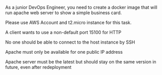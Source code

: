 As a junior DevOps Engineer, you need to create a docker image that will run apache web server to show a simple business card. 

Please use AWS Account and t2.micro instance for this task.

A client wants to use a non-default port 15100 for HTTP

No one should be able to connect to the host instance by SSH

Apache must only be available for one public IP address

Apache server must be the latest but should stay on the same version in future, even after redeployment
